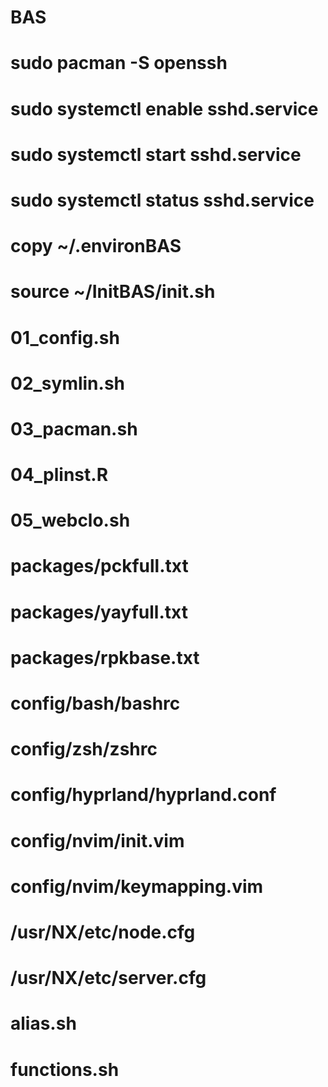 # BAS
# sudo pacman -S openssh 
# sudo systemctl enable sshd.service
# sudo systemctl start sshd.service
# sudo systemctl status sshd.service
# copy ~/.environBAS
# source ~/InitBAS/init.sh

# 01_config.sh
# 02_symlin.sh
# 03_pacman.sh
# 04_plinst.R
# 05_webclo.sh

# packages/pckfull.txt
# packages/yayfull.txt
# packages/rpkbase.txt

# config/bash/bashrc
# config/zsh/zshrc
# config/hyprland/hyprland.conf
# config/nvim/init.vim
# config/nvim/keymapping.vim
# /usr/NX/etc/node.cfg
# /usr/NX/etc/server.cfg

# alias.sh
# functions.sh

